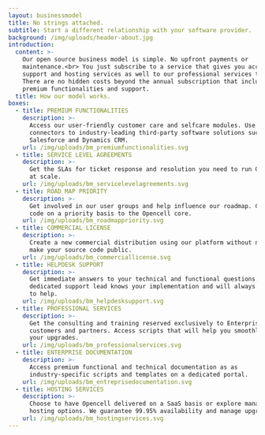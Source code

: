 ```yaml
---
layout: businessmodel
title: No strings attached.
subtitle: Start a different relationship with your software provider.
background: /img/uploads/header-about.jpg
introduction:
  content: >-
    Our open source business model is simple. No upfront payments or
    maintenance.<br> You just subscribe to a service that gives you access to
    support and hosting services as well to our professional services team.
    There are no hidden costs beyond the annual subscription that includes
    premium functionalities and support.
  title: How our model works.
boxes:
  - title: PREMIUM FUNCTIONALITIES
    description: >-
      Access our user-friendly customer care and selfcare modules. Use our
      connectors to industry-leading third-party software solutions such as
      Salesforce and Dynamics CRM.
    url: /img/uploads/bm_premiumfunctionalities.svg
  - title: SERVICE LEVEL AGREEMENTS
    description: >-
      Get the SLAs for ticket response and resolution you need to run Opencell
      at scale.
    url: /img/uploads/bm_servicelevelagreements.svg
  - title: ROAD MAP PRIORITY
    description: >-
      Get involved in our user groups and help influence our roadmap. Contribute
      code on a priority basis to the Opencell core.
    url: /img/uploads/bm_roadmappriority.svg
  - title: COMMERCIAL LICENSE
    description: >-
      Create a new commercial distribution using our platform without needing to
      make your source code public.
    url: /img/uploads/bm_commerciallicense.svg
  - title: HELPDESK SUPPORT
    description: >-
      Get immediate answers to your technical and functional questions.  Our
      dedicated support lead knows your implementation and will always be eager
      to help.
    url: /img/uploads/bm_helpdesksupport.svg
  - title: PROFESSIONAL SERVICES
    description: >-
      Get the consulting and training reserved exclusively to Enterprise Edition
      customers and partners. Access scripts that will help you smoothly manage
      your upgrades.
    url: /img/uploads/bm_professionalservices.svg
  - title: ENTERPRISE DOCUMENTATION
    description: >-
      Access premium functional and technical documentation as as
      industry-specific scripts and templates on a dedicated portal.
    url: /img/uploads/bm_entreprisedocumentation.svg
  - title: HOSTING SERVICES
    description: >-
      Choose to have Opencell delivered on a SaaS basis or explore managed
      hosting options. We guarantee 99.95% availability and manage upgrades.
    url: /img/uploads/bm_hostingservices.svg
---
```


